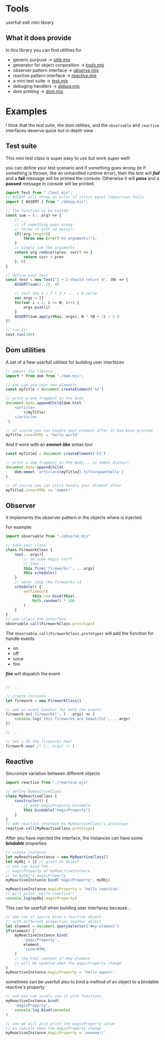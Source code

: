 Tools
===
userfull es6 mini library

## What it does provide

In this library you can find utilities for
* generic purpuse -> *[utils.mjs](doc/utils.md)*
* generator for object conposition -> *[tools.mjs](doc/tools.md)*
* observer pattern interface -> *[observe.mjs](doc/observe.md)*
* reactive pattern interface -> *[reactive.mjs](doc/reactive.md)*
* a mini test suite -> *[test.mjs](doc/test.md)*
* debuging handlers -> *[debug.mjs](doc/debug.md)*
* dom printing -> *[dom.mjs](doc/dom.md)*

# Examples

I think that the test suite, the dom utilities, and the ```observable``` and ```reactive``` interfaces deserve quick but in depth view

Test suite
---

This mini test class is super easy to use but work super well!

you can define your test scenario and if something goes wrong (ie if something is thrown, like an unhandled runtime error), then the test will ***fail*** and a **fail** message will be printed the console. Otherwise it will ***pass*** and a **passed** message in console will be printed.
```javascript
import Test from "./test.mjs";
// ASSERT will throw an error if strict equal comparison fails
import { ASSERT } from "./debug.mjs"; 

// the function to be tested
const sum = (...arg) => {
	// ...
	// if something goes wrong
	// throw it with no mercy!!
	if(!arg.length){
		throw new Error("no arguments!");
	}
	// simply sum the arguments
	return arg.reduce((prev, curr) => {
		return curr + prev
	}, 0)
}

// define your test
const test = new Test("2 + 2 should return 4", (N) => {
	ASSERT(sum(2, 2), 4)

	// test the 1 + 2 + 3 + ... + N serie
	var args = []
	for(var i = 1; i <= N; i++) {
		args.push(i)
	}
	ASSERT(sum.apply(this, args), N * (N + 1) / 2 )
})

// run it!
test.run(100)
```

Dom utilities
---

A set of a fiew userfull utilities for building user interfaces

```javascript
// import the library
import * from dom from "./dom.mjs";

// you can use your own elements
const myTitle = document.createElement('h2')

// print a dom fragment in the body
document.body.appendChild(dom.html `
	<article>
		${myTitle}
	</article>
`)

// of course you can handle your element after it has been printed 
myTitle.innerHTML = 'hello world'
```
And it work with an ***emmet-like*** sintax too!

```javascript
const myTitle2 = document.createElement('h2')

// print a dom fragment in the body... in emmet dialect!
document.body.appendChild(
	dom.emmet `article>${myTitle2}.title>span{hello }`
)

// of course you can still handle your element after
myTitle2.innerHTML += 'emmet!'
```

Observer
---

It implements the observer pattern in the objects where is injected.

For example:

```javascript
import observable from "./observe.mjs"

// take your class
class FireworkClass {
	now(...args){
		// do some magic stuff
		// then...
		this.fire('fireworks!', ...args)
		this.schedule()
	}
	// never stop the fireworks <3
	schedule() {
		setTimeout(
			this.now.bind(this),
			Math.random() * 500
		)
	}
}
// and inject the interface
observable.call(FireworkClass.prototype)
```
The `observable.call(FireworkClass.prototype)` will add the function for handle events
- on
- off
- once
- fire

***fire*** will dispatch the event
```javascript

// ...

// create instance
let firework = new FireworkClass()

// add an event handler for both the events
firework.on('fireworks!', (...args) => {
	console.log('this fireworks are beautiful', ...args)
})

// ...

// let's do the fireworks now!
firework.now( /* [...args] */ )
```

Reactive
---
Sincronize variation between different objects
```javascript
import reactive from "./reactive.mjs"

// define MyReactiveClass
class MyReactiveClass {
	constructor() {
		// make magicProperty bindable
		this.bindable("magicProperty")
	}
}
// add reactive inteface to MyReactiveClass's prototype
reactive.call(MyReactiveClass.prototype)
```
After you have injected the interface, the instances can have some ***bindable*** properties
```javascript
// create instance
let myReactiveInstance = new MyReactiveClass()
let myObj = {} // given an object
// you can bind the
// magicProperty of myReactiveInstance
// to myObj's magicProperty
myReactiveInstance.bind('magicProperty', myObj)

myReactiveInstance.magicProperty = 'hello reactive!'
// will print 'hello reactive!'
console.log(myObj.magicProperty)
```
This can be userfull when building user interfaces because...
```javascript
// you can of course bind a reactive object
// with different properties another object
let element = document.querySelector('#my-element')
if(element) {
	myReactiveInstance.bind(
		'magicProperty',
		element,
		'innerHTML'
	)
	// the html content of #my-element
	// will be updated when the magicProperty change
}
myReactiveInstance.magicProperty = 'hello again!'
```
sometimes can be userfull also to bind a method of an object to a bindable reactive's property
```javascript
// and you can surely use it with functions
myReactiveInstance.bind(
	'magicProperty',
	console.log.bind(console)
)

// now we will also print the magicProperty value
// in console when the magicProperty change
myReactiveInstance.magicProperty = 'woooow!!'
```
